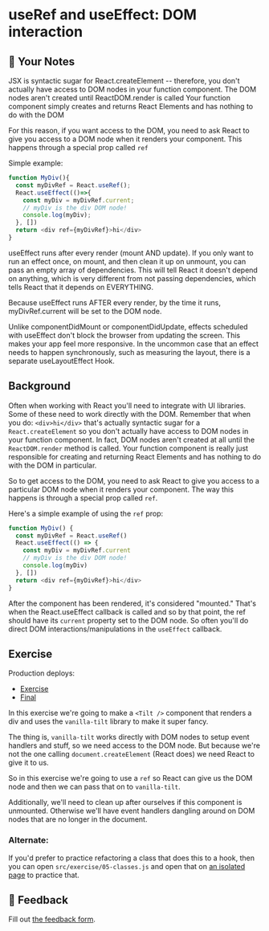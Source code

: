 # useRef and useEffect: DOM interaction

## 📝 Your Notes

JSX is syntactic sugar for React.createElement -- therefore, you don't actually have access to DOM nodes in your function component.
The DOM nodes aren't created until ReactDOM.render is called
Your function component simply creates and returns React Elements and has nothing to do with the DOM

For this reason, if you want access to the DOM, you need to ask React to give you access to a DOM node when it renders your component.
This happens through a special prop called `ref`

Simple example:
```javascript
function MyDiv(){
  const myDivRef = React.useRef();
  React.useEffect(()=>{
    const myDiv = myDivRef.current;
    // myDiv is the div DOM node!
    console.log(myDiv);
  }, [])
  return <div ref={myDivRef}>hi</div>
}
```

useEffect runs after every render (mount AND update). If you only want to run an effect once, on mount, and then clean it up on unmount, you can pass an empty array of dependencies. This will tell React it doesn't depend on anything, which is very different from not passing dependencies, which tells React that it depends on EVERYTHING.

Because useEffect runs AFTER every render, by the time it runs, myDivRef.current will be set to the DOM node.

Unlike componentDidMount or componentDidUpdate, effects scheduled with useEffect don't block the browser from updating the screen. This makes your app feel more responsive. In the uncommon case that an effect needs to happen synchronously, such as measuring the layout, there is a separate useLayoutEffect Hook. 




## Background

Often when working with React you'll need to integrate with UI libraries. Some
of these need to work directly with the DOM. Remember that when you do:
`<div>hi</div>` that's actually syntactic sugar for a `React.createElement` so
you don't actually have access to DOM nodes in your function component. In fact,
DOM nodes aren't created at all until the `ReactDOM.render` method is called.
Your function component is really just responsible for creating and returning
React Elements and has nothing to do with the DOM in particular.

So to get access to the DOM, you need to ask React to give you access to a
particular DOM node when it renders your component. The way this happens is
through a special prop called `ref`.

Here's a simple example of using the `ref` prop:

```javascript
function MyDiv() {
  const myDivRef = React.useRef()
  React.useEffect(() => {
    const myDiv = myDivRef.current
    // myDiv is the div DOM node!
    console.log(myDiv)
  }, [])
  return <div ref={myDivRef}>hi</div>
}
```

After the component has been rendered, it's considered "mounted." That's when
the React.useEffect callback is called and so by that point, the ref should have
its `current` property set to the DOM node. So often you'll do direct DOM
interactions/manipulations in the `useEffect` callback.

## Exercise

Production deploys:

- [Exercise](https://react-hooks.netlify.app/isolated/exercise/05.js)
- [Final](https://react-hooks.netlify.app/isolated/final/05.js)

In this exercise we're going to make a `<Tilt />` component that renders a div
and uses the `vanilla-tilt` library to make it super fancy.

The thing is, `vanilla-tilt` works directly with DOM nodes to setup event
handlers and stuff, so we need access to the DOM node. But because we're not the
one calling `document.createElement` (React does) we need React to give it to
us.

So in this exercise we're going to use a `ref` so React can give us the DOM node
and then we can pass that on to `vanilla-tilt`.

Additionally, we'll need to clean up after ourselves if this component is
unmounted. Otherwise we'll have event handlers dangling around on DOM nodes that
are no longer in the document.

### Alternate:

If you'd prefer to practice refactoring a class that does this to a hook, then
you can open `src/exercise/05-classes.js` and open that on
[an isolated page](http://localhost:3000/isolated/exercise/05-classes.js) to
practice that.

## 🦉 Feedback

Fill out
[the feedback form](https://ws.kcd.im/?ws=React%20Hooks%20%F0%9F%8E%A3&e=05%3A%20useRef%20and%20useEffect%3A%20DOM%20interaction&em=whitleyblaine%40protonmail.com).
